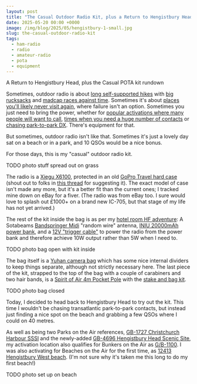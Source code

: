 ```yaml
---
layout: post
title: "The Casual Outdoor Radio Kit, plus a Return to Hengistbury Head"
date: 2025-05-20 00:00 +0000
image: /img/blog/2025/05/hengistbury-1-small.jpg
slug: the-casual-outdoor-radio-kit
tags:
  - ham-radio
  - radio
  - amateur-radio
  - pota
  - equipment
---
```


A Return to Hengistbury Head, plus the Casual POTA kit rundown

Sometimes, outdoor radio is about [long self-supported hikes](/blog/christchurch-pota-rove-eight-parks-in-eight-hours/) with [big rucksacks](/blog/new-pota-kit-for-2025/) and [madcap races against time](/blog/radar-rally-report-spring-2025/). Sometimes it's about [places you'll likely never visit again](/blog/pota-bota-activation-report-greenham-common/), where failure isn't an option. Sometimes you just need to bring the power, whether for [popular activations where many people will want to call](/blog/purbeck-pota-rove/#durlston), [times when you need a huge number of contacts](/blog/pota-activation-report-holt-heath/) or [chasing park-to-park DX](/blog/pota-activation-report-hengistbury-head/). There's equipment for that.

But sometimes, outdoor radio isn't like that. Sometimes it's just a lovely day sat on a beach or in a park, and 10 QSOs would be a nice bonus.

For those days, this is my "casual" outdoor radio kit.

TODO photo stuff spread out on grass

The radio is a [Xiegu X6100](https://www.eham.net/reviews/view-product/15211), protected in an old [GoPro Travel hard case](https://www.ebay.co.uk/itm/135763578070) (shout out to folks in [this thread](https://groups.io/g/xiegu-x6100/topic/protective_case/95427051) for suggesting it). The exact model of case isn't made any more, but it's a better fit than the current ones; I tracked mine down on eBay for a fiver. (The radio was from eBay too. I sure would love to splash out £1000+ on a brand new IC-705, but that stage of my life has not yet arrived.)

The rest of the kit inside the bag is as per my [hotel room HF adventure](): A Sotabeams [Bandspringer Midi](https://www.sotabeams.co.uk/bandspringerMidi40m30m20m/) "random wire" antenna, [INIU 20000mAh power bank](https://uk-main.iniushop.com/products/iniu-p62-e1-power-bank-smallest-20000mah-65w), and a [12V "trigger cable"](https://www.amazon.co.uk/DSD-TECH-MagicConn-SH-CP12A-Cable-12V-Black/dp/B0B9FDZX7P) to power the radio from the power bank and therefore achieve 10W output rather than 5W when I need to.

TODO photo bag open with kit inside

The bag itself is a [Yuhan camera bag](https://www.amazon.co.uk/dp/B07PVM6PDC) which has some nice internal dividers to keep things separate, although not strictly necessary here. The last piece of the kit, strapped to the top of the bag with a couple of carabiners and two hair bands, is a [Spirit of Air 4m Pocket Pole](http://www.spiritofair.co.uk/pocket_poles.htm) with the [stake and bag kit](http://www.spiritofair.co.uk/10263.htm).

TODO photo bag closed

Today, I decided to head back to Hengistbury Head to try out the kit. This time I wouldn't be chasing transatlantic park-to-park contacts, but instead just finding a nice spot on the beach and grabbing a few QSOs where I could on 40 metres.

As well as being two Parks on the Air references, [GB-1727 Christchurch Harbour SSSI](https://pota.app/#/park/GB-1727) and the newly-added [GB-4696 Hengistbury Head Scenic Site](https://pota.app/#/park/GB-4696), my activation location also qualifies for Bunkers on the Air as [G/B-1100](https://bunkerwiki.org/?s=B/G-1100). I was also activating for Beaches on the Air for the first time, as [12413 Hengistbury West beach](https://www.beachesontheair.com/beaches/bournemouth-hengistbury-west). (I'm not sure why it's taken me this long to do my first beach!)

TODO photo set up on beach

